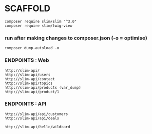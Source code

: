 # SCAFFOLD
```
composer require slim/slim "^3.0"
composer require slim/twig-view
```

### run after making changes to composer.json (-o = optimise)
```
composer dump-autoload -o
```


### ENDPOINTS : Web
```
http://slim-api/
http://slim-api/users
http://slim-api/contact
http://slim-api/topics
http://slim-api/products (var_dump)
http://slim-api/product/1
```
### ENDPOINTS : API
```
http://slim-api/api/customers
http://slim-api/api/deals
```
```
http://slim-api/hello/wildcard
```